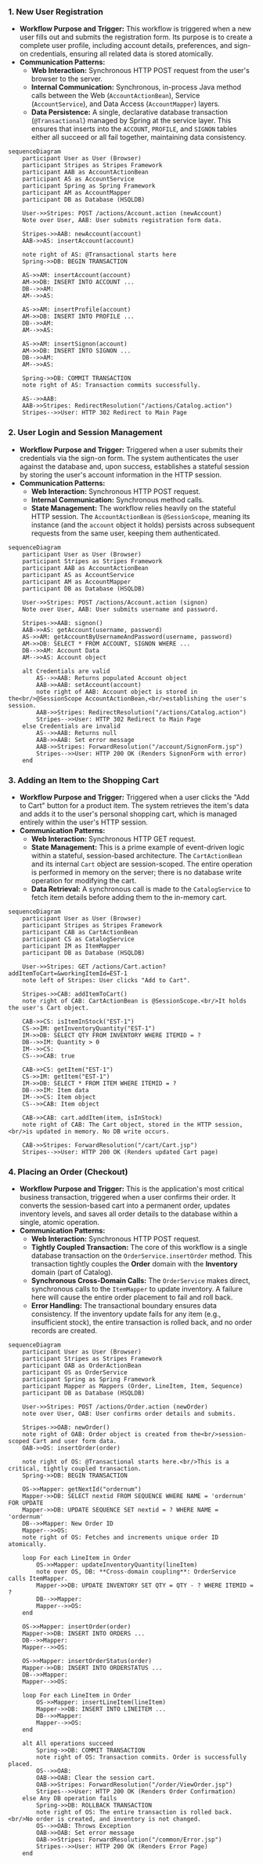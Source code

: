 ### 1. New User Registration

-   **Workflow Purpose and Trigger:** This workflow is triggered when a new user fills out and submits the registration form. Its purpose is to create a complete user profile, including account details, preferences, and sign-on credentials, ensuring all related data is stored atomically.
-   **Communication Patterns:**
    -   **Web Interaction:** Synchronous HTTP POST request from the user's browser to the server.
    -   **Internal Communication:** Synchronous, in-process Java method calls between the Web (`AccountActionBean`), Service (`AccountService`), and Data Access (`AccountMapper`) layers.
    -   **Data Persistence:** A single, declarative database transaction (`@Transactional`) managed by Spring at the service layer. This ensures that inserts into the `ACCOUNT`, `PROFILE`, and `SIGNON` tables either all succeed or all fail together, maintaining data consistency.

```mermaid
sequenceDiagram
    participant User as User (Browser)
    participant Stripes as Stripes Framework
    participant AAB as AccountActionBean
    participant AS as AccountService
    participant Spring as Spring Framework
    participant AM as AccountMapper
    participant DB as Database (HSQLDB)

    User->>Stripes: POST /actions/Account.action (newAccount)
    Note over User, AAB: User submits registration form data.

    Stripes->>AAB: newAccount(account)
    AAB->>AS: insertAccount(account)

    note right of AS: @Transactional starts here
    Spring->>DB: BEGIN TRANSACTION

    AS->>AM: insertAccount(account)
    AM->>DB: INSERT INTO ACCOUNT ...
    DB-->>AM: 
    AM-->>AS: 

    AS->>AM: insertProfile(account)
    AM->>DB: INSERT INTO PROFILE ...
    DB-->>AM: 
    AM-->>AS: 

    AS->>AM: insertSignon(account)
    AM->>DB: INSERT INTO SIGNON ...
    DB-->>AM: 
    AM-->>AS: 

    Spring->>DB: COMMIT TRANSACTION
    note right of AS: Transaction commits successfully.

    AS-->>AAB: 
    AAB->>Stripes: RedirectResolution("/actions/Catalog.action")
    Stripes-->>User: HTTP 302 Redirect to Main Page
```

### 2. User Login and Session Management

-   **Workflow Purpose and Trigger:** Triggered when a user submits their credentials via the sign-on form. The system authenticates the user against the database and, upon success, establishes a stateful session by storing the user's account information in the HTTP session.
-   **Communication Patterns:**
    -   **Web Interaction:** Synchronous HTTP POST request.
    -   **Internal Communication:** Synchronous method calls.
    -   **State Management:** The workflow relies heavily on the stateful HTTP session. The `AccountActionBean` is `@SessionScope`, meaning its instance (and the `account` object it holds) persists across subsequent requests from the same user, keeping them authenticated.

```mermaid
sequenceDiagram
    participant User as User (Browser)
    participant Stripes as Stripes Framework
    participant AAB as AccountActionBean
    participant AS as AccountService
    participant AM as AccountMapper
    participant DB as Database (HSQLDB)

    User->>Stripes: POST /actions/Account.action (signon)
    Note over User, AAB: User submits username and password.

    Stripes->>AAB: signon()
    AAB->>AS: getAccount(username, password)
    AS->>AM: getAccountByUsernameAndPassword(username, password)
    AM->>DB: SELECT * FROM ACCOUNT, SIGNON WHERE ...
    DB-->>AM: Account Data
    AM-->>AS: Account object
    
    alt Credentials are valid
        AS-->>AAB: Returns populated Account object
        AAB->>AAB: setAccount(account)
        note right of AAB: Account object is stored in the<br/>@SessionScope AccountActionBean,<br/>establishing the user's session.
        AAB->>Stripes: RedirectResolution("/actions/Catalog.action")
        Stripes-->>User: HTTP 302 Redirect to Main Page
    else Credentials are invalid
        AS-->>AAB: Returns null
        AAB->>AAB: Set error message
        AAB->>Stripes: ForwardResolution("/account/SignonForm.jsp")
        Stripes-->>User: HTTP 200 OK (Renders SignonForm with error)
    end
```

### 3. Adding an Item to the Shopping Cart

-   **Workflow Purpose and Trigger:** Triggered when a user clicks the "Add to Cart" button for a product item. The system retrieves the item's data and adds it to the user's personal shopping cart, which is managed entirely within the user's HTTP session.
-   **Communication Patterns:**
    -   **Web Interaction:** Synchronous HTTP GET request.
    -   **State Management:** This is a prime example of event-driven logic within a stateful, session-based architecture. The `CartActionBean` and its internal `Cart` object are session-scoped. The entire operation is performed in memory on the server; there is no database write operation for modifying the cart.
    -   **Data Retrieval:** A synchronous call is made to the `CatalogService` to fetch item details before adding them to the in-memory cart.

```mermaid
sequenceDiagram
    participant User as User (Browser)
    participant Stripes as Stripes Framework
    participant CAB as CartActionBean
    participant CS as CatalogService
    participant IM as ItemMapper
    participant DB as Database (HSQLDB)

    User->>Stripes: GET /actions/Cart.action?addItemToCart=&workingItemId=EST-1
    note left of Stripes: User clicks "Add to Cart".

    Stripes->>CAB: addItemToCart()
    note right of CAB: CartActionBean is @SessionScope.<br/>It holds the user's Cart object.

    CAB->>CS: isItemInStock("EST-1")
    CS->>IM: getInventoryQuantity("EST-1")
    IM->>DB: SELECT QTY FROM INVENTORY WHERE ITEMID = ?
    DB-->>IM: Quantity > 0
    IM-->>CS: 
    CS-->>CAB: true
    
    CAB->>CS: getItem("EST-1")
    CS->>IM: getItem("EST-1")
    IM->>DB: SELECT * FROM ITEM WHERE ITEMID = ?
    DB-->>IM: Item data
    IM-->>CS: Item object
    CS-->>CAB: Item object

    CAB->>CAB: cart.addItem(item, isInStock)
    note right of CAB: The Cart object, stored in the HTTP session,<br/>is updated in memory. No DB write occurs.

    CAB->>Stripes: ForwardResolution("/cart/Cart.jsp")
    Stripes-->>User: HTTP 200 OK (Renders updated Cart page)
```

### 4. Placing an Order (Checkout)

-   **Workflow Purpose and Trigger:** This is the application's most critical business transaction, triggered when a user confirms their order. It converts the session-based cart into a permanent order, updates inventory levels, and saves all order details to the database within a single, atomic operation.
-   **Communication Patterns:**
    -   **Web Interaction:** Synchronous HTTP POST request.
    -   **Tightly Coupled Transaction:** The core of this workflow is a single database transaction on the `OrderService.insertOrder` method. This transaction tightly couples the **Order** domain with the **Inventory** domain (part of Catalog).
    -   **Synchronous Cross-Domain Calls:** The `OrderService` makes direct, synchronous calls to the `ItemMapper` to update inventory. A failure here will cause the entire order placement to fail and roll back.
    -   **Error Handling:** The transactional boundary ensures data consistency. If the inventory update fails for any item (e.g., insufficient stock), the entire transaction is rolled back, and no order records are created.

```mermaid
sequenceDiagram
    participant User as User (Browser)
    participant Stripes as Stripes Framework
    participant OAB as OrderActionBean
    participant OS as OrderService
    participant Spring as Spring Framework
    participant Mapper as Mappers (Order, LineItem, Item, Sequence)
    participant DB as Database (HSQLDB)

    User->>Stripes: POST /actions/Order.action (newOrder)
    note over User, OAB: User confirms order details and submits.

    Stripes->>OAB: newOrder()
    note right of OAB: Order object is created from the<br/>session-scoped Cart and user form data.
    OAB->>OS: insertOrder(order)
    
    note right of OS: @Transactional starts here.<br/>This is a critical, tightly coupled transaction.
    Spring->>DB: BEGIN TRANSACTION

    OS->>Mapper: getNextId("ordernum")
    Mapper->>DB: SELECT nextid FROM SEQUENCE WHERE NAME = 'ordernum' FOR UPDATE
    Mapper->>DB: UPDATE SEQUENCE SET nextid = ? WHERE NAME = 'ordernum'
    DB-->>Mapper: New Order ID
    Mapper-->>OS: 
    note right of OS: Fetches and increments unique order ID atomically.

    loop For each LineItem in Order
        OS->>Mapper: updateInventoryQuantity(lineItem)
        note over OS, DB: **Cross-domain coupling**: OrderService calls ItemMapper.
        Mapper->>DB: UPDATE INVENTORY SET QTY = QTY - ? WHERE ITEMID = ?
        DB-->>Mapper: 
        Mapper-->>OS: 
    end

    OS->>Mapper: insertOrder(order)
    Mapper->>DB: INSERT INTO ORDERS ...
    DB-->>Mapper: 
    Mapper-->>OS: 

    OS->>Mapper: insertOrderStatus(order)
    Mapper->>DB: INSERT INTO ORDERSTATUS ...
    DB-->>Mapper: 
    Mapper-->>OS: 

    loop For each LineItem in Order
        OS->>Mapper: insertLineItem(lineItem)
        Mapper->>DB: INSERT INTO LINEITEM ...
        DB-->>Mapper: 
        Mapper-->>OS: 
    end

    alt All operations succeed
        Spring->>DB: COMMIT TRANSACTION
        note right of OS: Transaction commits. Order is successfully placed.
        OS-->>OAB: 
        OAB->>OAB: Clear the session cart.
        OAB->>Stripes: ForwardResolution("/order/ViewOrder.jsp")
        Stripes-->>User: HTTP 200 OK (Renders Order Confirmation)
    else Any DB operation fails
        Spring->>DB: ROLLBACK TRANSACTION
        note right of OS: The entire transaction is rolled back.<br/>No order is created, and inventory is not changed.
        OS-->>OAB: Throws Exception
        OAB->>OAB: Set error message
        OAB->>Stripes: ForwardResolution("/common/Error.jsp")
        Stripes-->>User: HTTP 200 OK (Renders Error Page)
    end
```